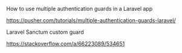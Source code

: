 How to use multiple authentication guards in a Laravel app

https://pusher.com/tutorials/multiple-authentication-guards-laravel/



Laravel Sanctum custom guard

https://stackoverflow.com/a/66223089/534651
